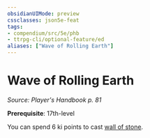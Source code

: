 ```yaml
---
obsidianUIMode: preview
cssclasses: json5e-feat
tags:
- compendium/src/5e/phb
- ttrpg-cli/optional-feature/ed
aliases: ["Wave of Rolling Earth"]
---
```

# Wave of Rolling Earth
*Source: Player's Handbook p. 81*  

**Prerequisite**: 17th-level

You can spend 6 ki points to cast [wall of stone](/3-Mechanics/CLI/spells/wall-of-stone.md).